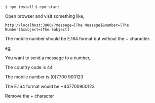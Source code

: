 `$ npm install`
`$ npm start`

Open browser and visit something like,

`http://localhost:3000/?message=[The Message]&number=[The Number]&subject=[The Subject]`

The mobile number should be E.164 format but without the + character.

eg, 

You want to send a message to a number,

The country code is 44

The mobile number is (0)7700 900123

The E.164 format would be +447700900123

Remove the + character